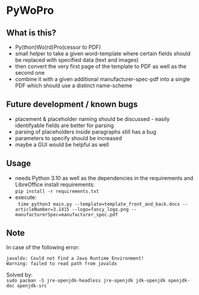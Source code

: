 # PyWoPro
## What is this?
* Py(thon)Wo(rd)Pro(cessor to PDF)
* small helper to take a given word-template where certain fields should be replaced with specified data (text and images)
* then convert the very first page of the template to PDF as well as the second one
* combine it with a given additional manufacturer-spec-pdf into a single PDF which should use a distinct name-scheme

## Future development / known bugs
* placement & placeholder naming should be discussed - easily identifyable fields are better for parsing
* parsing of placeholders inside paragraphs still has a bug
* parameters to specify should be increased
* maybe a GUI would be helpful as well

## Usage
* needs Python 3.10 as well as the dependencies in the requirements and LibreOffice
install requirements:  
  `pip install -r requirements.txt `
* execute:  
  ` time python3 main.py --template=template_front_and_back.docx --articleNumber=3.1415 --logo=fancy_logo.png --manufacturerSpec=manufacturer_spec.pdf`

## Note
In case of the following error:  
```
javaldx: Could not find a Java Runtime Environment!
Warning: failed to read path from javaldx
```
Solved by:  
`sudo pacman -S jre-openjdk-headless jre-openjdk jdk-openjdk openjdk-doc openjdk-src`
